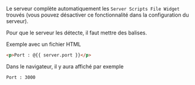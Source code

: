 Le serveur complète automatiquement les `Server Scripts File Widget` trouvés (vous pouvez désactiver ce fonctionnalité dans la configuration du serveur).

Pour que le serveur les détecte, il faut mettre des balises.

Exemple avec un fichier HTML

```html
<p>Port : @{{ server.port }}</p>
```

Dans le navigateur, il y aura affiché par exemple

```txt
Port : 3000
```
